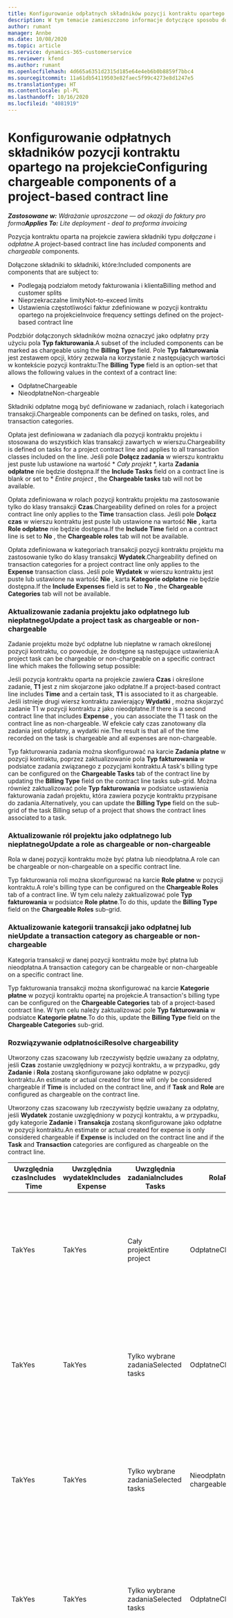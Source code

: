 ```yaml
---
title: Konfigurowanie odpłatnych składników pozycji kontraktu opartego na projekcie
description: W tym temacie zamieszczono informacje dotyczące sposobu dodawania odpłatnych składników do pozycji kontraktu w Project Operations.
author: rumant
manager: Annbe
ms.date: 10/08/2020
ms.topic: article
ms.service: dynamics-365-customerservice
ms.reviewer: kfend
ms.author: rumant
ms.openlocfilehash: 4d665a6351d2315d185e64e4eb6b0b8859f7bbc4
ms.sourcegitcommit: 11a61db54119503e82faec5f99c4273e8d1247e5
ms.translationtype: HT
ms.contentlocale: pl-PL
ms.lasthandoff: 10/16/2020
ms.locfileid: "4081919"
---
```

# <a name="configuring-chargeable-components-of-a-project-based-contract-line"></a><span data-ttu-id="dd2b2-103">Konfigurowanie odpłatnych składników pozycji kontraktu opartego na projekcie</span><span class="sxs-lookup"><span data-stu-id="dd2b2-103">Configuring chargeable components of a project-based contract line</span></span>

<span data-ttu-id="dd2b2-104">_**Zastosowane w:** Wdrażanie uproszczone — od okazji do faktury pro forma_</span><span class="sxs-lookup"><span data-stu-id="dd2b2-104">_**Applies To:** Lite deployment - deal to proforma invoicing_</span></span>

<span data-ttu-id="dd2b2-105">Pozycja kontraktu oparta na projekcie zawiera składniki typu *dołączane* i *odpłatne*.</span><span class="sxs-lookup"><span data-stu-id="dd2b2-105">A project-based contract line has *included* components and *chargeable* components.</span></span>

<span data-ttu-id="dd2b2-106">Dołączone składniki to składniki, które:</span><span class="sxs-lookup"><span data-stu-id="dd2b2-106">Included components are components that are subject to:</span></span>

  - <span data-ttu-id="dd2b2-107">Podlegają podziałom metody fakturowania i klienta</span><span class="sxs-lookup"><span data-stu-id="dd2b2-107">Billing method and customer splits</span></span>
  - <span data-ttu-id="dd2b2-108">Nieprzekraczalne limity</span><span class="sxs-lookup"><span data-stu-id="dd2b2-108">Not-to-exceed limits</span></span> 
  - <span data-ttu-id="dd2b2-109">Ustawienia częstotliwości faktur zdefiniowane w pozycji kontraktu opartego na projekcie</span><span class="sxs-lookup"><span data-stu-id="dd2b2-109">Invoice frequency settings defined on the project-based contract line</span></span>

<span data-ttu-id="dd2b2-110">Podzbiór dołączonych składników można oznaczyć jako odpłatny przy użyciu pola **Typ fakturowania**.</span><span class="sxs-lookup"><span data-stu-id="dd2b2-110">A subset of the included components can be marked as chargeable using the **Billing Type** field.</span></span> <span data-ttu-id="dd2b2-111">Pole **Typ fakturowania** jest zestawem opcji, który zezwala na korzystanie z następujących wartości w kontekście pozycji kontraktu:</span><span class="sxs-lookup"><span data-stu-id="dd2b2-111">The **Billing Type** field is an option-set that allows the following values in the context of a contract line:</span></span>

  - <span data-ttu-id="dd2b2-112">Odpłatne</span><span class="sxs-lookup"><span data-stu-id="dd2b2-112">Chargeable</span></span>
  - <span data-ttu-id="dd2b2-113">Nieodpłatne</span><span class="sxs-lookup"><span data-stu-id="dd2b2-113">Non-chargeable</span></span>

<span data-ttu-id="dd2b2-114">Składniki odpłatne mogą być definiowane w zadaniach, rolach i kategoriach transakcji.</span><span class="sxs-lookup"><span data-stu-id="dd2b2-114">Chargeable components can be defined on tasks, roles, and transaction categories.</span></span>

<span data-ttu-id="dd2b2-115">Opłata jest definiowana w zadaniach dla pozycji kontraktu projektu i stosowana do wszystkich klas transakcji zawartych w wierszu.</span><span class="sxs-lookup"><span data-stu-id="dd2b2-115">Chargeability is defined on tasks for a project contract line and applies to all transaction classes included on the line.</span></span> <span data-ttu-id="dd2b2-116">Jeśli pole **Dołącz zadania** w wierszu kontraktu jest puste lub ustawione na wartość \* *Cały projekt* \*, karta **Zadania odpłatne** nie będzie dostępna.</span><span class="sxs-lookup"><span data-stu-id="dd2b2-116">If the **Include Tasks** field on a contract line is blank or set to \* *Entire project* , the **Chargeable tasks** tab will not be available.</span></span>

<span data-ttu-id="dd2b2-117">Opłata zdefiniowana w rolach pozycji kontraktu projektu ma zastosowanie tylko do klasy transakcji **Czas**.</span><span class="sxs-lookup"><span data-stu-id="dd2b2-117">Chargeability defined on roles for a project contract line only applies to the **Time** transaction class.</span></span> <span data-ttu-id="dd2b2-118">Jeśli pole **Dołącz czas** w wierszu kontraktu jest puste lub ustawione na wartość **Nie** , karta **Role odpłatne** nie będzie dostępna.</span><span class="sxs-lookup"><span data-stu-id="dd2b2-118">If the **Include Time** field on a contract line is set to **No** , the **Chargeable roles** tab will not be available.</span></span>

<span data-ttu-id="dd2b2-119">Opłata zdefiniowana w kategoriach transakcji pozycji kontraktu projektu ma zastosowanie tylko do klasy transakcji **Wydatek**.</span><span class="sxs-lookup"><span data-stu-id="dd2b2-119">Chargeability defined on transaction categories for a project contract line only applies to the **Expense** transaction class.</span></span> <span data-ttu-id="dd2b2-120">Jeśli pole **Wydatek** w wierszu kontraktu jest puste lub ustawione na wartość **Nie** , karta **Kategorie odpłatne** nie będzie dostępna.</span><span class="sxs-lookup"><span data-stu-id="dd2b2-120">If the **Include Expenses** field is set to **No** , the **Chargeable Categories** tab will not be available.</span></span>

### <a name="update-a-project-task-as-chargeable-or-non-chargeable"></a><span data-ttu-id="dd2b2-121">Aktualizowanie zadania projektu jako odpłatnego lub niepłatnego</span><span class="sxs-lookup"><span data-stu-id="dd2b2-121">Update a project task as chargeable or non-chargeable</span></span>

<span data-ttu-id="dd2b2-122">Zadanie projektu może być odpłatne lub niepłatne w ramach określonej pozycji kontraktu, co powoduje, że dostępne są następujące ustawienia:</span><span class="sxs-lookup"><span data-stu-id="dd2b2-122">A project task can be chargeable or non-chargeable on a specific contract line which makes the following setup possible:</span></span>

<span data-ttu-id="dd2b2-123">Jeśli pozycja kontraktu oparta na projekcie zawiera **Czas** i określone zadanie, **T1** jest z nim skojarzone jako odpłatne.</span><span class="sxs-lookup"><span data-stu-id="dd2b2-123">If a project-based contract line includes **Time** and a certain task, **T1** is associated to it as chargeable.</span></span> <span data-ttu-id="dd2b2-124">Jeśli istnieje drugi wiersz kontraktu zawierający **Wydatki** , można skojarzyć zadanie T1 w pozycji kontraktu z jako nieodpłatne.</span><span class="sxs-lookup"><span data-stu-id="dd2b2-124">If there is a second contract line that includes **Expense** , you can associate the T1 task on the contract line as non-chargeable.</span></span> <span data-ttu-id="dd2b2-125">W efekcie cały czas zanotowany dla zadania jest odpłatny, a wydatki nie.</span><span class="sxs-lookup"><span data-stu-id="dd2b2-125">The result is that all of the time recorded on the task is chargeable and all expenses are non-chargeable.</span></span>

<span data-ttu-id="dd2b2-126">Typ fakturowania zadania można skonfigurować na karcie **Zadania płatne** w pozycji kontraktu, poprzez zaktualizowanie pola **Typ fakturowania** w podsiatce zadania związanego z pozycjami kontraktu.</span><span class="sxs-lookup"><span data-stu-id="dd2b2-126">A task's billing type can be configured on the **Chargeable Tasks** tab of the contract line by updating the **Billing Type** field on the contract line tasks sub-grid.</span></span> <span data-ttu-id="dd2b2-127">Można również zaktualizować pole **Typ fakturowania** w podsiatce ustawienia fakturowania zadań projektu, która zawiera pozycje kontraktu przypisane do zadania.</span><span class="sxs-lookup"><span data-stu-id="dd2b2-127">Alternatively, you can update the **Billing Type** field on the sub-grid of the task Billing setup of a project that shows the contract lines associated to a task.</span></span>

### <a name="update-a-role-as-chargeable-or-non-chargeable"></a><span data-ttu-id="dd2b2-128">Aktualizowanie ról projektu jako odpłatnego lub niepłatnego</span><span class="sxs-lookup"><span data-stu-id="dd2b2-128">Update a role as chargeable or non-chargeable</span></span>

<span data-ttu-id="dd2b2-129">Rola w danej pozycji kontraktu może być płatna lub nieodpłatna.</span><span class="sxs-lookup"><span data-stu-id="dd2b2-129">A role can be chargeable or non-chargeable on a specific contract line.</span></span>

<span data-ttu-id="dd2b2-130">Typ fakturowania roli można skonfigurować na karcie **Role płatne** w pozycji kontraktu.</span><span class="sxs-lookup"><span data-stu-id="dd2b2-130">A role's billing type can be configured on the **Chargeable Roles** tab of a contract line.</span></span> <span data-ttu-id="dd2b2-131">W tym celu należy zaktualizować pole **Typ fakturowania** w podsiatce **Role płatne**.</span><span class="sxs-lookup"><span data-stu-id="dd2b2-131">To do this, update the **Billing Type** field on the **Chargeable Roles** sub-grid.</span></span>

### <a name="update-a-transaction-category-as-chargeable-or-non-chargeable"></a><span data-ttu-id="dd2b2-132">Aktualizowanie kategorii transakcji jako odpłatnej lub nie</span><span class="sxs-lookup"><span data-stu-id="dd2b2-132">Update a transaction category as chargeable or non-chargeable</span></span>

<span data-ttu-id="dd2b2-133">Kategoria transakcji w danej pozycji kontraktu może być płatna lub nieodpłatna.</span><span class="sxs-lookup"><span data-stu-id="dd2b2-133">A transaction category can be chargeable or non-chargeable on a specific contract line.</span></span>

<span data-ttu-id="dd2b2-134">Typ fakturowania transakcji można skonfigurować na karcie **Kategorie płatne** w pozycji kontraktu opartej na projekcie.</span><span class="sxs-lookup"><span data-stu-id="dd2b2-134">A transaction's billing type can be configured on the **Chargeable Categories** tab of a project-based contract line.</span></span> <span data-ttu-id="dd2b2-135">W tym celu należy zaktualizować pole **Typ fakturowania** w podsiatce **Kategorie płatne**.</span><span class="sxs-lookup"><span data-stu-id="dd2b2-135">To do this, update the **Billing Type** field on the **Chargeable Categories** sub-grid.</span></span>

### <a name="resolve-chargeability"></a><span data-ttu-id="dd2b2-136">Rozwiązywanie odpłatności</span><span class="sxs-lookup"><span data-stu-id="dd2b2-136">Resolve chargeability</span></span>

<span data-ttu-id="dd2b2-137">Utworzony czas szacowany lub rzeczywisty będzie uważany za odpłatny, jeśli **Czas** zostanie uwzględniony w pozycji kontraktu, a w przypadku, gdy **Zadanie** i **Rola** zostaną skonfigurowane jako odpłatne w pozycji kontraktu.</span><span class="sxs-lookup"><span data-stu-id="dd2b2-137">An estimate or actual created for time will only be considered chargeable if **Time** is included on the contract line, and if **Task** and **Role** are configured as chargeable on the contract line.</span></span>

<span data-ttu-id="dd2b2-138">Utworzony czas szacowany lub rzeczywisty będzie uważany za odpłatny, jeśli **Wydatek** zostanie uwzględniony w pozycji kontraktu, a w przypadku, gdy kategorie **Zadanie** i **Transakcja** zostaną skonfigurowane jako odpłatne w pozycji kontraktu.</span><span class="sxs-lookup"><span data-stu-id="dd2b2-138">An estimate or actual created for expense is only considered chargeable if **Expense** is included on the contract line and if the **Task** and **Transaction** categories are configured as chargeable on the contract line.</span></span>


| <span data-ttu-id="dd2b2-139">Uwzględnia czas</span><span class="sxs-lookup"><span data-stu-id="dd2b2-139">Includes Time</span></span> | <span data-ttu-id="dd2b2-140">Uwzględnia wydatek</span><span class="sxs-lookup"><span data-stu-id="dd2b2-140">Includes Expense</span></span> | <span data-ttu-id="dd2b2-141">Uwzględnia zadania</span><span class="sxs-lookup"><span data-stu-id="dd2b2-141">Includes Tasks</span></span> | <span data-ttu-id="dd2b2-142">Rola</span><span class="sxs-lookup"><span data-stu-id="dd2b2-142">Role</span></span>           | <span data-ttu-id="dd2b2-143">Kategoria</span><span class="sxs-lookup"><span data-stu-id="dd2b2-143">Category</span></span>       | <span data-ttu-id="dd2b2-144">Zadanie</span><span class="sxs-lookup"><span data-stu-id="dd2b2-144">Task</span></span>                                                                                                      |
|---------------|------------------|----------------|----------------|----------------|-----------------------------------------------------------------------------------------------------------|
| <span data-ttu-id="dd2b2-145">Tak</span><span class="sxs-lookup"><span data-stu-id="dd2b2-145">Yes</span></span>           | <span data-ttu-id="dd2b2-146">Tak</span><span class="sxs-lookup"><span data-stu-id="dd2b2-146">Yes</span></span>              | <span data-ttu-id="dd2b2-147">Cały projekt</span><span class="sxs-lookup"><span data-stu-id="dd2b2-147">Entire project</span></span> | <span data-ttu-id="dd2b2-148">Odpłatne</span><span class="sxs-lookup"><span data-stu-id="dd2b2-148">Chargeable</span></span>     | <span data-ttu-id="dd2b2-149">Odpłatne</span><span class="sxs-lookup"><span data-stu-id="dd2b2-149">Chargeable</span></span>     | <span data-ttu-id="dd2b2-150">Fakturowanie wartości rzeczywistej czas: **Odpłatny**</span><span class="sxs-lookup"><span data-stu-id="dd2b2-150">Billing on a Time actual: **Chargeable**</span></span> </br> <span data-ttu-id="dd2b2-151">Typ fakturowania wartości rzeczywistej wydatku: **Odpłatny**</span><span class="sxs-lookup"><span data-stu-id="dd2b2-151">Billing type on Expense actual: **Chargeable**</span></span>           |
| <span data-ttu-id="dd2b2-152">Tak</span><span class="sxs-lookup"><span data-stu-id="dd2b2-152">Yes</span></span>           | <span data-ttu-id="dd2b2-153">Tak</span><span class="sxs-lookup"><span data-stu-id="dd2b2-153">Yes</span></span>              | <span data-ttu-id="dd2b2-154">Tylko wybrane zadania</span><span class="sxs-lookup"><span data-stu-id="dd2b2-154">Selected tasks</span></span> | <span data-ttu-id="dd2b2-155">Odpłatne</span><span class="sxs-lookup"><span data-stu-id="dd2b2-155">Chargeable</span></span>     | <span data-ttu-id="dd2b2-156">Odpłatne</span><span class="sxs-lookup"><span data-stu-id="dd2b2-156">Chargeable</span></span>     | <span data-ttu-id="dd2b2-157">Fakturowanie wartości rzeczywistej czas: **Odpłatny**</span><span class="sxs-lookup"><span data-stu-id="dd2b2-157">Billing on a Time actual: **Chargeable**</span></span> </br> <span data-ttu-id="dd2b2-158">Typ fakturowania wartości rzeczywistej wydatku: **Odpłatny**</span><span class="sxs-lookup"><span data-stu-id="dd2b2-158">Billing type on Expense actual: **Chargeable**</span></span>           |
| <span data-ttu-id="dd2b2-159">Tak</span><span class="sxs-lookup"><span data-stu-id="dd2b2-159">Yes</span></span>           | <span data-ttu-id="dd2b2-160">Tak</span><span class="sxs-lookup"><span data-stu-id="dd2b2-160">Yes</span></span>              | <span data-ttu-id="dd2b2-161">Tylko wybrane zadania</span><span class="sxs-lookup"><span data-stu-id="dd2b2-161">Selected tasks</span></span> | <span data-ttu-id="dd2b2-162">Nieodpłatne</span><span class="sxs-lookup"><span data-stu-id="dd2b2-162">Non-chargeable</span></span> | <span data-ttu-id="dd2b2-163">Odpłatne</span><span class="sxs-lookup"><span data-stu-id="dd2b2-163">Chargeable</span></span>     | <span data-ttu-id="dd2b2-164">Fakturowanie wartości rzeczywistej czas: **Nieodpłatny**</span><span class="sxs-lookup"><span data-stu-id="dd2b2-164">Billing on a Time actual: **Non-chargeable**</span></span> </br> <span data-ttu-id="dd2b2-165">Typ fakturowania wartości rzeczywistej wydatku: **Odpłatny**</span><span class="sxs-lookup"><span data-stu-id="dd2b2-165">Billing type on Expense actual: **Chargeable**</span></span>       |
| <span data-ttu-id="dd2b2-166">Tak</span><span class="sxs-lookup"><span data-stu-id="dd2b2-166">Yes</span></span>           | <span data-ttu-id="dd2b2-167">Tak</span><span class="sxs-lookup"><span data-stu-id="dd2b2-167">Yes</span></span>              | <span data-ttu-id="dd2b2-168">Tylko wybrane zadania</span><span class="sxs-lookup"><span data-stu-id="dd2b2-168">Selected tasks</span></span> | <span data-ttu-id="dd2b2-169">Odpłatne</span><span class="sxs-lookup"><span data-stu-id="dd2b2-169">Chargeable</span></span>     | <span data-ttu-id="dd2b2-170">Odpłatne</span><span class="sxs-lookup"><span data-stu-id="dd2b2-170">Chargeable</span></span>     | <span data-ttu-id="dd2b2-171">Fakturowanie wartości rzeczywistej czas: **Nieodpłatny**</span><span class="sxs-lookup"><span data-stu-id="dd2b2-171">Billing on a Time actual: **Non-chargeable**</span></span> </br> <span data-ttu-id="dd2b2-172">Typ fakturowania wartości rzeczywistej wydatku: **Nieodpłatny**</span><span class="sxs-lookup"><span data-stu-id="dd2b2-172">Billing type on Expense actual:   **Non-chargeable**</span></span> |
| <span data-ttu-id="dd2b2-173">Tak</span><span class="sxs-lookup"><span data-stu-id="dd2b2-173">Yes</span></span>           | <span data-ttu-id="dd2b2-174">Tak</span><span class="sxs-lookup"><span data-stu-id="dd2b2-174">Yes</span></span>              | <span data-ttu-id="dd2b2-175">Tylko wybrane zadania</span><span class="sxs-lookup"><span data-stu-id="dd2b2-175">Selected tasks</span></span> | <span data-ttu-id="dd2b2-176">Nieodpłatne</span><span class="sxs-lookup"><span data-stu-id="dd2b2-176">Non-chargeable</span></span> | <span data-ttu-id="dd2b2-177">Odpłatne</span><span class="sxs-lookup"><span data-stu-id="dd2b2-177">Chargeable</span></span>     | <span data-ttu-id="dd2b2-178">Fakturowanie wartości rzeczywistej czas: **Nieodpłatny**</span><span class="sxs-lookup"><span data-stu-id="dd2b2-178">Billing on a Time actual: **Non-chargeable**</span></span> </br> <span data-ttu-id="dd2b2-179">Typ fakturowania wartości rzeczywistej wydatku: **Nieodpłatny**</span><span class="sxs-lookup"><span data-stu-id="dd2b2-179">Billing type on Expense actual:   **Non-chargeable**</span></span> |
| <span data-ttu-id="dd2b2-180">Tak</span><span class="sxs-lookup"><span data-stu-id="dd2b2-180">Yes</span></span>           | <span data-ttu-id="dd2b2-181">Tak</span><span class="sxs-lookup"><span data-stu-id="dd2b2-181">Yes</span></span>              | <span data-ttu-id="dd2b2-182">Tylko wybrane zadania</span><span class="sxs-lookup"><span data-stu-id="dd2b2-182">Selected tasks</span></span> | <span data-ttu-id="dd2b2-183">Nieodpłatne</span><span class="sxs-lookup"><span data-stu-id="dd2b2-183">Non-chargeable</span></span> | <span data-ttu-id="dd2b2-184">Nieodpłatne</span><span class="sxs-lookup"><span data-stu-id="dd2b2-184">Non-chargeable</span></span> | <span data-ttu-id="dd2b2-185">Fakturowanie wartości rzeczywistej czas: **Nieodpłatny**</span><span class="sxs-lookup"><span data-stu-id="dd2b2-185">Billing on a Time actual: **Non-chargeable**</span></span> </br> <span data-ttu-id="dd2b2-186">Typ fakturowania wartości rzeczywistej wydatku: **Nieodpłatny**</span><span class="sxs-lookup"><span data-stu-id="dd2b2-186">Billing type on Expense actual:   **Non-chargeable**</span></span> |
| <span data-ttu-id="dd2b2-187">No</span><span class="sxs-lookup"><span data-stu-id="dd2b2-187">No</span></span>            | <span data-ttu-id="dd2b2-188">Tak</span><span class="sxs-lookup"><span data-stu-id="dd2b2-188">Yes</span></span>              | <span data-ttu-id="dd2b2-189">Cały projekt</span><span class="sxs-lookup"><span data-stu-id="dd2b2-189">Entire project</span></span> | <span data-ttu-id="dd2b2-190">Nie można ustawić</span><span class="sxs-lookup"><span data-stu-id="dd2b2-190">Can't be set</span></span>   | <span data-ttu-id="dd2b2-191">Odpłatne</span><span class="sxs-lookup"><span data-stu-id="dd2b2-191">Chargeable</span></span>     | <span data-ttu-id="dd2b2-192">Fakturowanie wartości rzeczywistej czas: **Niedostępne**</span><span class="sxs-lookup"><span data-stu-id="dd2b2-192">Billing on a Time actual: **Not available**</span></span></br><span data-ttu-id="dd2b2-193">Typ fakturowania wartości rzeczywistej wydatku: **Odpłatny**</span><span class="sxs-lookup"><span data-stu-id="dd2b2-193">Billing type on Expense actual: **Chargeable**</span></span>          |
| <span data-ttu-id="dd2b2-194">No</span><span class="sxs-lookup"><span data-stu-id="dd2b2-194">No</span></span>            | <span data-ttu-id="dd2b2-195">Tak</span><span class="sxs-lookup"><span data-stu-id="dd2b2-195">Yes</span></span>              | <span data-ttu-id="dd2b2-196">Cały projekt</span><span class="sxs-lookup"><span data-stu-id="dd2b2-196">Entire project</span></span> | <span data-ttu-id="dd2b2-197">Nie można ustawić</span><span class="sxs-lookup"><span data-stu-id="dd2b2-197">Can't be set</span></span>   | <span data-ttu-id="dd2b2-198">Nieodpłatne</span><span class="sxs-lookup"><span data-stu-id="dd2b2-198">Non-chargeable</span></span> | <span data-ttu-id="dd2b2-199">Fakturowanie wartości rzeczywistej czas: **Niedostępne**</span><span class="sxs-lookup"><span data-stu-id="dd2b2-199">Billing on a Time actual: **Not available**</span></span></br> <span data-ttu-id="dd2b2-200">Typ fakturowania wartości rzeczywistej wydatku: **Nieodpłatny**</span><span class="sxs-lookup"><span data-stu-id="dd2b2-200">Billing type on Expense actual: **Non-chargeable**</span></span>     |
| <span data-ttu-id="dd2b2-201">Tak</span><span class="sxs-lookup"><span data-stu-id="dd2b2-201">Yes</span></span>           | <span data-ttu-id="dd2b2-202">No</span><span class="sxs-lookup"><span data-stu-id="dd2b2-202">No</span></span>               | <span data-ttu-id="dd2b2-203">Cały projekt</span><span class="sxs-lookup"><span data-stu-id="dd2b2-203">Entire project</span></span> | <span data-ttu-id="dd2b2-204">Odpłatne</span><span class="sxs-lookup"><span data-stu-id="dd2b2-204">Chargeable</span></span>     | <span data-ttu-id="dd2b2-205">Nie można ustawić</span><span class="sxs-lookup"><span data-stu-id="dd2b2-205">Can't be set</span></span>   | <span data-ttu-id="dd2b2-206">Fakturowanie wartości rzeczywistej czas: **Odpłatny**</span><span class="sxs-lookup"><span data-stu-id="dd2b2-206">Billing on a Time actual: **Chargeable**</span></span> </br> <span data-ttu-id="dd2b2-207">Typ fakturowania wartości rzeczywistej wydatku: **Niedostępne**</span><span class="sxs-lookup"><span data-stu-id="dd2b2-207">Billing type on Expense actual: **Not available**</span></span>        |
| <span data-ttu-id="dd2b2-208">Tak</span><span class="sxs-lookup"><span data-stu-id="dd2b2-208">Yes</span></span>           | <span data-ttu-id="dd2b2-209">No</span><span class="sxs-lookup"><span data-stu-id="dd2b2-209">No</span></span>               | <span data-ttu-id="dd2b2-210">Cały projekt</span><span class="sxs-lookup"><span data-stu-id="dd2b2-210">Entire project</span></span> | <span data-ttu-id="dd2b2-211">Nieodpłatne</span><span class="sxs-lookup"><span data-stu-id="dd2b2-211">Non-chargeable</span></span> | <span data-ttu-id="dd2b2-212">Nie można ustawić</span><span class="sxs-lookup"><span data-stu-id="dd2b2-212">Can't be set</span></span>   | <span data-ttu-id="dd2b2-213">Fakturowanie wartości rzeczywistej czas: **Nieodpłatny**</span><span class="sxs-lookup"><span data-stu-id="dd2b2-213">Billing on a Time actual: **Non-chargeable**</span></span> </br><span data-ttu-id="dd2b2-214">Typ fakturowania wartości rzeczywistej wydatku: **Niedostępne**</span><span class="sxs-lookup"><span data-stu-id="dd2b2-214">Billing type on Expense actual: **Not   available**</span></span>   |
